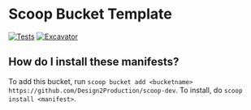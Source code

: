 # Scoop Bucket Template

[![Tests](https://github.com/Design2Production/scoop-dev/actions/workflows/ci.yml/badge.svg)](https://github.com/Design2Production/scoop-dev/actions/workflows/ci.yml) [![Excavator](https://github.com/Design2Production/scoop-dev/actions/workflows/excavator.yml/badge.svg)](https://github.com/Design2Production/scoop-dev/actions/workflows/excavator.yml)

How do I install these manifests?
---------------------------------

To add this bucket, run `scoop bucket add <bucketname> https://github.com/Design2Production/scoop-dev`. To install, do `scoop install <manifest>`.